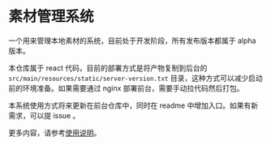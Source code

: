 # 素材管理系统

一个用来管理本地素材的系统，目前处于开发阶段，所有发布版本都属于 alpha 版本。

本仓库属于 react 代码，目前的部署方式是将产物复制到后台的 `src/main/resources/static/server-version.txt` 目录，这种方式可以减少启动前的环境准备。如果需要通过 nginx 部署前台，需要手动拉代码然后打包。

本系统使用方式将来更新在前台仓库中，同时在 readme 中增加入口。如果有新需求，可以提 issue 。

更多内容，请参考[使用说明](https://github.com/wrote-code/media#readme)。
